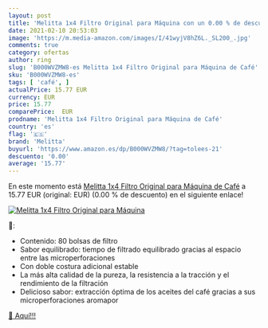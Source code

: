 ```yaml
---
layout: post
title: 'Melitta 1x4 Filtro Original para Máquina con un 0.00 % de descuento'
date: 2021-02-10 20:53:03
image: 'https://m.media-amazon.com/images/I/41wyjV8hZ6L._SL200_.jpg'
comments: true
category: ofertas
author: ring
slug: 'B000WVZMW8-es Melitta 1x4 Filtro Original para Máquina de Café'
sku: 'B000WVZMW8-es'
tags: [ 'café', ]
actualPrice: 15.77 EUR
currency: EUR
price: 15.77
comparePrice:  EUR
prodname: 'Melitta 1x4 Filtro Original para Máquina de Café'
country: 'es'
flag: '🇪🇸'
brand: 'Melitta'
buyurl: 'https://www.amazon.es/dp/B000WVZMW8/?tag=tolees-21'
descuento: '0.00'
average: '15.77'
---
```


En este momento está [Melitta 1x4 Filtro Original para Máquina de Café](https://www.amazon.es/dp/B000WVZMW8/?tag=tolees-21) a 15.77 EUR (original:  EUR) (0.00 %  de descuento) en el siguiente enlace!

[![Melitta 1x4 Filtro Original para Máquina](https://m.media-amazon.com/images/I/41wyjV8hZ6L._SL200_.jpg)](https://www.amazon.es/dp/B000WVZMW8/?tag=tolees-21)

🔎:

- Contenido: 80 bolsas de filtro
- Sabor equilibrado: tiempo de filtrado equilibrado gracias al espacio entre las microperforaciones
- Con doble costura adicional estable
- La más alta calidad de la pureza, la resistencia a la tracción y el rendimiento de la filtración
- Delicioso sabor: extracción óptima de los aceites del café gracias a sus microperforaciones aromapor

[🛒 Aquí!!!](https://www.amazon.es/dp/B000WVZMW8/?tag=tolees-21)
